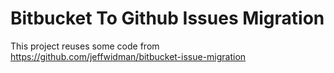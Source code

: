 # Bitbucket To Github Issues Migration

This project reuses some code from https://github.com/jeffwidman/bitbucket-issue-migration
